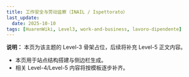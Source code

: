 ```yaml
---
title: 工作安全与劳动监察（INAIL / Ispettorato）
last_update:
  date: 2025-10-10
tags: [HuarenWiki, Level3, work-and-business, lavoro-dipendente]
---
```

**说明：** 本页为该主题的 Level-3 骨架占位，后续将补充 Level-5 正文内容。

- 本页用于站点结构搭建与侧边栏生成。
- 相关 Level-4/Level-5 内容将按模板逐步补齐。
